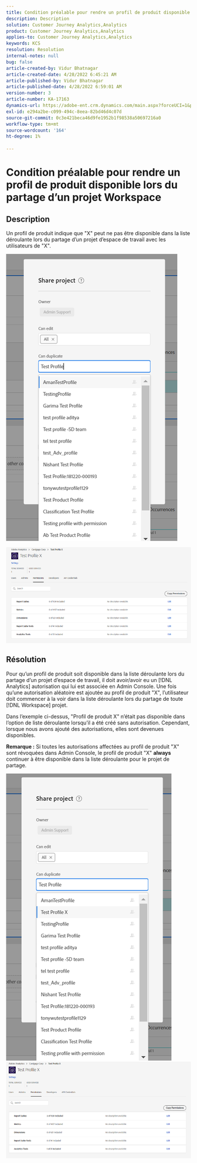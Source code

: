 ```yaml
---
title: Condition préalable pour rendre un profil de produit disponible lors du partage d’un projet Workspace
description: Description
solution: Customer Journey Analytics,Analytics
product: Customer Journey Analytics,Analytics
applies-to: Customer Journey Analytics,Analytics
keywords: KCS
resolution: Resolution
internal-notes: null
bug: false
article-created-by: Vidur Bhatnagar
article-created-date: 4/28/2022 6:45:21 AM
article-published-by: Vidur Bhatnagar
article-published-date: 4/28/2022 6:59:01 AM
version-number: 3
article-number: KA-17163
dynamics-url: https://adobe-ent.crm.dynamics.com/main.aspx?forceUCI=1&pagetype=entityrecord&etn=knowledgearticle&id=1f1e07c1-bec6-ec11-a7b6-0022480a1d64
exl-id: e294a2be-c099-494c-8eea-82bd46d4c07d
source-git-commit: 0c3e421beca46d9fe1952b1f98538a50697216a0
workflow-type: tm+mt
source-wordcount: '164'
ht-degree: 1%

---
```


# Condition préalable pour rendre un profil de produit disponible lors du partage d’un projet Workspace

## Description


Un profil de produit indique que &quot;X&quot; peut ne pas être disponible dans la liste déroulante lors du partage d’un projet d’espace de travail avec les utilisateurs de &quot;X&quot;.





![](assets/___201e07c1-bec6-ec11-a7b6-0022480a1d64___.png)

![](assets/___251e07c1-bec6-ec11-a7b6-0022480a1d64___.png)


## Résolution


Pour qu’un profil de produit soit disponible dans la liste déroulante lors du partage d’un projet d’espace de travail, il doit avoir/avoir eu un [!DNL Analytics] autorisation qui lui est associée en Admin Console. Une fois qu’une autorisation aléatoire est ajoutée au profil de produit &quot;X&quot;, l’utilisateur doit commencer à la voir dans la liste déroulante lors du partage de toute [!DNL Workspace] projet.

Dans l’exemple ci-dessus, &quot;Profil de produit X&quot; n’était pas disponible dans l’option de liste déroulante lorsqu’il a été créé sans autorisation. Cependant, lorsque nous avons ajouté des autorisations, elles sont devenues disponibles.

<b>Remarque :</b> Si toutes les autorisations affectées au profil de produit &quot;X&quot; sont révoquées dans Admin Console, le profil de produit &quot;X&quot; <b>always </b>continuer à être disponible dans la liste déroulante pour le projet de partage.

![](assets/30693c56-ceef-eb11-bacb-0022480a5901.png)     ![](assets/c4b23919-ceef-eb11-bacb-0022480a5901.png)
